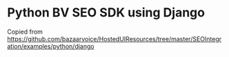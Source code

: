 Python BV SEO SDK using Django
========

Copied from https://github.com/bazaarvoice/HostedUIResources/tree/master/SEOIntegration/examples/python/django